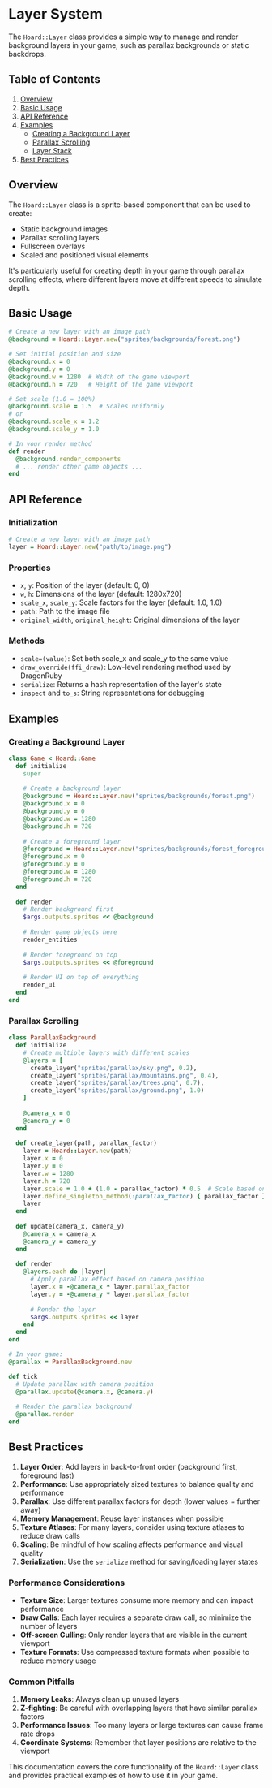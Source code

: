 # Layer System

The `Hoard::Layer` class provides a simple way to manage and render background layers in your game, such as parallax backgrounds or static backdrops.

## Table of Contents

1. [Overview](#overview)
2. [Basic Usage](#basic-usage)
3. [API Reference](#api-reference)
4. [Examples](#examples)
   - [Creating a Background Layer](#creating-a-background-layer)
   - [Parallax Scrolling](#parallax-scrolling)
   - [Layer Stack](#layer-stack)
5. [Best Practices](#best-practices)

## Overview

The `Hoard::Layer` class is a sprite-based component that can be used to create:
- Static background images
- Parallax scrolling layers
- Fullscreen overlays
- Scaled and positioned visual elements

It's particularly useful for creating depth in your game through parallax scrolling effects, where different layers move at different speeds to simulate depth.

## Basic Usage

```ruby
# Create a new layer with an image path
@background = Hoard::Layer.new("sprites/backgrounds/forest.png")

# Set initial position and size
@background.x = 0
@background.y = 0
@background.w = 1280  # Width of the game viewport
@background.h = 720   # Height of the game viewport

# Set scale (1.0 = 100%)
@background.scale = 1.5  # Scales uniformly
# or
@background.scale_x = 1.2
@background.scale_y = 1.0

# In your render method
def render
  @background.render_components
  # ... render other game objects ...
end
```

## API Reference

### Initialization

```ruby
# Create a new layer with an image path
layer = Hoard::Layer.new("path/to/image.png")
```

### Properties

- `x`, `y`: Position of the layer (default: 0, 0)
- `w`, `h`: Dimensions of the layer (default: 1280x720)
- `scale_x`, `scale_y`: Scale factors for the layer (default: 1.0, 1.0)
- `path`: Path to the image file
- `original_width`, `original_height`: Original dimensions of the layer

### Methods

- `scale=(value)`: Set both scale_x and scale_y to the same value
- `draw_override(ffi_draw)`: Low-level rendering method used by DragonRuby
- `serialize`: Returns a hash representation of the layer's state
- `inspect` and `to_s`: String representations for debugging

## Examples

### Creating a Background Layer

```ruby
class Game < Hoard::Game
  def initialize
    super
    
    # Create a background layer
    @background = Hoard::Layer.new("sprites/backgrounds/forest.png")
    @background.x = 0
    @background.y = 0
    @background.w = 1280
    @background.h = 720
    
    # Create a foreground layer
    @foreground = Hoard::Layer.new("sprites/backgrounds/forest_foreground.png")
    @foreground.x = 0
    @foreground.y = 0
    @foreground.w = 1280
    @foreground.h = 720
  end
  
  def render
    # Render background first
    $args.outputs.sprites << @background
    
    # Render game objects here
    render_entities
    
    # Render foreground on top
    $args.outputs.sprites << @foreground
    
    # Render UI on top of everything
    render_ui
  end
end
```

### Parallax Scrolling

```ruby
class ParallaxBackground
  def initialize
    # Create multiple layers with different scales
    @layers = [
      create_layer("sprites/parallax/sky.png", 0.2),
      create_layer("sprites/parallax/mountains.png", 0.4),
      create_layer("sprites/parallax/trees.png", 0.7),
      create_layer("sprites/parallax/ground.png", 1.0)
    ]
    
    @camera_x = 0
    @camera_y = 0
  end
  
  def create_layer(path, parallax_factor)
    layer = Hoard::Layer.new(path)
    layer.x = 0
    layer.y = 0
    layer.w = 1280
    layer.h = 720
    layer.scale = 1.0 + (1.0 - parallax_factor) * 0.5  # Scale based on parallax
    layer.define_singleton_method(:parallax_factor) { parallax_factor }
    layer
  end
  
  def update(camera_x, camera_y)
    @camera_x = camera_x
    @camera_y = camera_y
  end
  
  def render
    @layers.each do |layer|
      # Apply parallax effect based on camera position
      layer.x = -@camera_x * layer.parallax_factor
      layer.y = -@camera_y * layer.parallax_factor
      
      # Render the layer
      $args.outputs.sprites << layer
    end
  end
end

# In your game:
@parallax = ParallaxBackground.new

def tick
  # Update parallax with camera position
  @parallax.update(@camera.x, @camera.y)
  
  # Render the parallax background
  @parallax.render
end
```

## Best Practices

1. **Layer Order**: Add layers in back-to-front order (background first, foreground last)
2. **Performance**: Use appropriately sized textures to balance quality and performance
3. **Parallax**: Use different parallax factors for depth (lower values = further away)
4. **Memory Management**: Reuse layer instances when possible
5. **Texture Atlases**: For many layers, consider using texture atlases to reduce draw calls
6. **Scaling**: Be mindful of how scaling affects performance and visual quality
7. **Serialization**: Use the `serialize` method for saving/loading layer states

### Performance Considerations

- **Texture Size**: Larger textures consume more memory and can impact performance
- **Draw Calls**: Each layer requires a separate draw call, so minimize the number of layers
- **Off-screen Culling**: Only render layers that are visible in the current viewport
- **Texture Formats**: Use compressed texture formats when possible to reduce memory usage

### Common Pitfalls

1. **Memory Leaks**: Always clean up unused layers
2. **Z-fighting**: Be careful with overlapping layers that have similar parallax factors
3. **Performance Issues**: Too many layers or large textures can cause frame rate drops
4. **Coordinate Systems**: Remember that layer positions are relative to the viewport

This documentation covers the core functionality of the `Hoard::Layer` class and provides practical examples of how to use it in your game.
